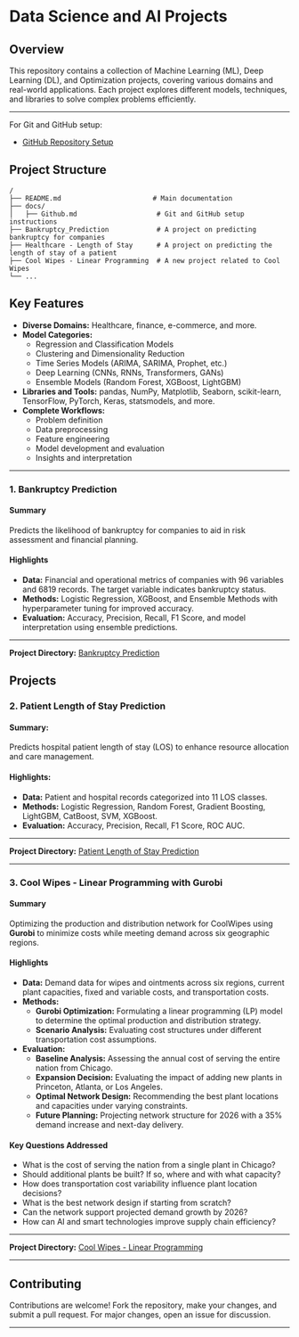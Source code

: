# Data Science and AI Projects

## **Overview**
This repository contains a collection of Machine Learning (ML), Deep Learning (DL), and Optimization projects, covering various domains and real-world applications. Each project explores different models, techniques, and libraries to solve complex problems efficiently.

---

For Git and GitHub setup:
- [GitHub Repository Setup](./Docs/Github.md)

## **Project Structure**

```plaintext
/
├── README.md                       # Main documentation
├── docs/
│   ├── Github.md                    # Git and GitHub setup instructions
├── Bankruptcy_Prediction            # A project on predicting bankruptcy for companies
├── Healthcare - Length of Stay      # A project on predicting the length of stay of a patient
├── Cool Wipes - Linear Programming  # A new project related to Cool Wipes
└── ...
```

## **Key Features**

- **Diverse Domains:** Healthcare, finance, e-commerce, and more.
- **Model Categories:**
  - Regression and Classification Models
  - Clustering and Dimensionality Reduction
  - Time Series Models (ARIMA, SARIMA, Prophet, etc.)
  - Deep Learning (CNNs, RNNs, Transformers, GANs)
  - Ensemble Models (Random Forest, XGBoost, LightGBM)
- **Libraries and Tools:** pandas, NumPy, Matplotlib, Seaborn, scikit-learn, TensorFlow, PyTorch, Keras, statsmodels, and more.
- **Complete Workflows:**
  - Problem definition
  - Data preprocessing
  - Feature engineering
  - Model development and evaluation
  - Insights and interpretation

---
### **1. Bankruptcy Prediction**

#### Summary
Predicts the likelihood of bankruptcy for companies to aid in risk assessment and financial planning.

#### Highlights
- **Data:** Financial and operational metrics of companies with 96 variables and 6819 records. The target variable indicates bankruptcy status.
- **Methods:** Logistic Regression, XGBoost, and Ensemble Methods with hyperparameter tuning for improved accuracy.
- **Evaluation:** Accuracy, Precision, Recall, F1 Score, and model interpretation using ensemble predictions.

---
**Project Directory:**  [Bankruptcy Prediction](./Bankruptcy%20Prediction/Projectdetails.md)

## **Projects**

### **2. Patient Length of Stay Prediction**

#### **Summary:**
Predicts hospital patient length of stay (LOS) to enhance resource allocation and care management.

#### **Highlights:**
- **Data:** Patient and hospital records categorized into 11 LOS classes.
- **Methods:** Logistic Regression, Random Forest, Gradient Boosting, LightGBM, CatBoost, SVM, XGBoost.
- **Evaluation:** Accuracy, Precision, Recall, F1 Score, ROC AUC.
---
**Project Directory:**  [Patient Length of Stay Prediction](./Healthcare%20-%20Length%20of%20Stay/Projectdetails.md)

---

### **3. Cool Wipes - Linear Programming with Gurobi**

#### **Summary**
Optimizing the production and distribution network for CoolWipes using **Gurobi** to minimize costs while meeting demand across six geographic regions.

#### **Highlights**
- **Data:** Demand data for wipes and ointments across six regions, current plant capacities, fixed and variable costs, and transportation costs.
- **Methods:** 
  - **Gurobi Optimization:** Formulating a linear programming (LP) model to determine the optimal production and distribution strategy.
  - **Scenario Analysis:** Evaluating cost structures under different transportation cost assumptions.
- **Evaluation:**
  - **Baseline Analysis:** Assessing the annual cost of serving the entire nation from Chicago.
  - **Expansion Decision:** Evaluating the impact of adding new plants in Princeton, Atlanta, or Los Angeles.
  - **Optimal Network Design:** Recommending the best plant locations and capacities under varying constraints.
  - **Future Planning:** Projecting network structure for 2026 with a 35% demand increase and next-day delivery.

#### **Key Questions Addressed**
- What is the cost of serving the nation from a single plant in Chicago?
- Should additional plants be built? If so, where and with what capacity?
- How does transportation cost variability influence plant location decisions?
- What is the best network design if starting from scratch?
- Can the network support projected demand growth by 2026?
- How can AI and smart technologies improve supply chain efficiency?

---
**Project Directory:**  [Cool Wipes - Linear Programming](./Cool%20Wipes%20-%20Linear%20Programming/Projectdetails.md)

---

## **Contributing**
Contributions are welcome! Fork the repository, make your changes, and submit a pull request. For major changes, open an issue for discussion.

---
